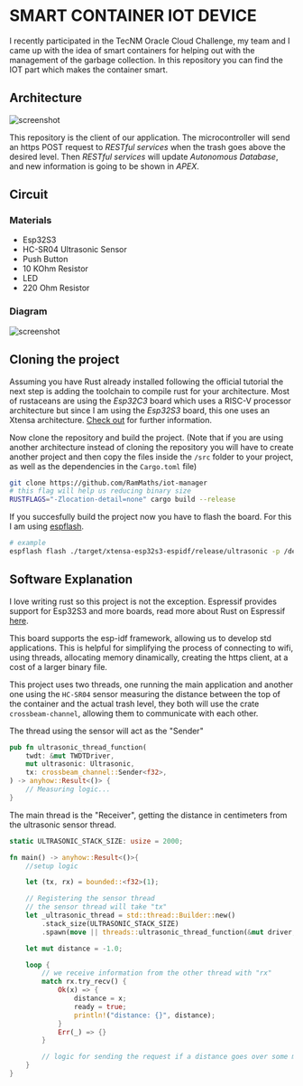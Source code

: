 # SMART CONTAINER IOT DEVICE

I recently participated in the TecNM Oracle Cloud Challenge, my team and I came up with the idea of smart containers for helping out with the management of the garbage collection. In this repository you can find the IOT part which makes the container smart.

## Architecture

![screenshot](./images/architecture.png)

This repository is the client of our application. The microcontroller will send an https POST request to *RESTful services* when the trash goes above the desired level. Then *RESTful services* will update *Autonomous Database*, and new information is going to be shown in *APEX*.

## Circuit

### Materials

- Esp32S3
- HC-SR04 Ultrasonic Sensor
- Push Button
- 10 KOhm Resistor
- LED
- 220 Ohm Resistor

### Diagram

![screenshot](./images/circuit.png)

## Cloning the project

Assuming you have Rust already installed following the official tutorial the next step is adding the toolchain to compile rust for your architecture. Most of rustaceans are using the *Esp32C3* board which uses a RISC-V processor architecture but since I am using the *Esp32S3* board, this one uses an Xtensa architecture. [Check out](https://docs.esp-rs.org/book/installation/index.html) for further information.

Now clone the repository and build the project. (Note that if you are using another architecture instead of cloning the repository you will have to create another project and then copy the files inside the `/src` folder to your project, as well as the dependencies in the `Cargo.toml` file)

```sh
git clone https://github.com/RamMaths/iot-manager
# this flag will help us reducing binary size
RUSTFLAGS="-Zlocation-detail=none" cargo build --release
```

If you succesfully build the project now you have to flash the board. For this I am using [espflash](https://docs.esp-rs.org/book/tooling/espflash.html).

```sh
# example
espflash flash ./target/xtensa-esp32s3-espidf/release/ultrasonic -p /dev/path/to/your/esp
```

## Software Explanation

I love writing rust so this project is not the exception. Espressif provides support for Esp32S3 and more boards, read more about Rust on Espressif [here](https://docs.esp-rs.org/book/introduction.html). 

This board supports the esp-idf framework, allowing us to develop std applications. This is helpful for simplifying the process of connecting to wifi, using threads, allocating memory dinamically, creating the https client, at a cost of a larger binary file.

This project uses two threads, one running the main application and another one using the `HC-SR04` sensor measuring the distance between the top of the container and the actual trash level, they both will use the crate `crossbeam-channel`, allowing them to communicate with each other.

The thread using the sensor will act as the "Sender"

```rs
pub fn ultrasonic_thread_function(
    twdt: &mut TWDTDriver,
    mut ultrasonic: Ultrasonic,
    tx: crossbeam_channel::Sender<f32>,
) -> anyhow::Result<()> {
    // Measuring logic...
}
```
The main thread is the "Receiver", getting the distance in centimeters from the ultrasonic sensor thread.

```rs
static ULTRASONIC_STACK_SIZE: usize = 2000;

fn main() -> anyhow::Result<()>{
    //setup logic

    let (tx, rx) = bounded::<f32>(1);

    // Registering the sensor thread
    // the sensor thread will take "tx"
    let _ultrasonic_thread = std::thread::Builder::new()
        .stack_size(ULTRASONIC_STACK_SIZE)
        .spawn(move || threads::ultrasonic_thread_function(&mut driver, ultrasonic, tx))?;

    let mut distance = -1.0;

    loop {
        // we receive information from the other thread with "rx"
        match rx.try_recv() {
            Ok(x) => {
                distance = x;
                ready = true;
                println!("distance: {}", distance);
            }
            Err(_) => {}
        }

        // logic for sending the request if a distance goes over some metric
    }
}
```
